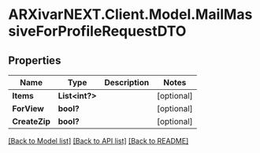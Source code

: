 # ARXivarNEXT.Client.Model.MailMassiveForProfileRequestDTO
## Properties

Name | Type | Description | Notes
------------ | ------------- | ------------- | -------------
**Items** | **List&lt;int?&gt;** |  | [optional] 
**ForView** | **bool?** |  | [optional] 
**CreateZip** | **bool?** |  | [optional] 

[[Back to Model list]](../README.md#documentation-for-models) [[Back to API list]](../README.md#documentation-for-api-endpoints) [[Back to README]](../README.md)


